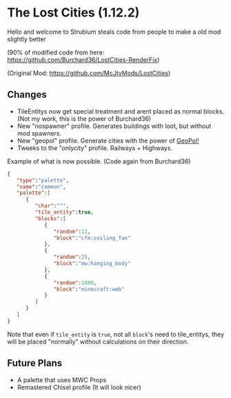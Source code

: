 # The Lost Cities (1.12.2)

Hello and welcome to Strubium steals code from people to make a old mod slightly better 

(90% of modified code from here: https://github.com/Burchard36/LostCities-RenderFix)

(Original Mod: https://github.com/McJtyMods/LostCities)

## Changes
* TileEntitys now get special treatment and arent placed as normal blocks. (Not my work, this is the power of Burchard36) 
* New "nospawner" profile. Generates buildings with loot, but without mod spawners.
* New "geopol" profile. Generate cities with the power of [GeoPol!](https://github.com/markgyoni/geopol)
* Tweeks to the "onlycity" profile. Railways + Highways. 

Example of what is now possible. (Code again from Burchard36)
```json
{
   "type":"palette",
   "name":"common",
   "palette":[
      {
         "char":"^",
         "tile_entity":true,
         "blocks":[
            {
               "random":11,
               "block":"cfm:ceiling_fan"
            },
            {
               "random":25,
               "block":"mw:hanging_body"
            },
            {
               "random":1000,
               "block":"minecraft:web"
            }
         ]
      }
   ]
}
```
Note that even if <code>tile_entity</code> is <code>true</code>, not all <code>block</code>'s need to tile_entitys, they will be placed "normally" without calculations on their direction.  

## Future Plans
* A palette that uses MWC Props 
* Remastered Chisel profile (It will look nicer)
